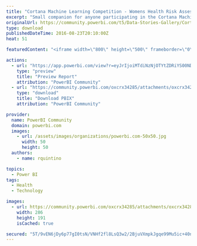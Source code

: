 ```yaml
---
title: "Cortana Machine Learning Competition - Womens Health Risk Assessment - Power BI Companion"
excerpt: "Small companion for anyone participating in the Cortana Machine Learning competition - Women's Health Risk Assessment"
originalUrl: https://community.powerbi.com/t5/Data-Stories-Gallery/Cortana-Machine-Learning-Competition-Womens-Health-Risk/m-p/61588
type: download
publishedDateTime: 2016-08-23T20:10:00Z
heat: 51

featuredContent: "<iframe width=\"800\" height=\"500\" frameborder=\"0\" src=\"https://app.powerbi.com/view?r=eyJrIjoiMTdiNzNjOTYtZDRiYS00NDRjLWE5ODAtMTdkYjVlYTI3Y2ZlIiwidCI6IjA5ZTI1MWRjLTVlODctNDhiZi1iNGQyLTcxYjAxYWRiOTg0YSIsImMiOjh9\"></iframe>"

actions:
  - url: "https://app.powerbi.com/view?r=eyJrIjoiMTdiNzNjOTYtZDRiYS00NDRjLWE5ODAtMTdkYjVlYTI3Y2ZlIiwidCI6IjA5ZTI1MWRjLTVlODctNDhiZi1iNGQyLTcxYjAxYWRiOTg0YSIsImMiOjh9"
    type: "preview"
    title: "Preview Report"
    attribution: "PowerBI Community"
  - url: "https://community.powerbi.com/oxcrx34285/attachments/oxcrx34285/DataStoriesGallery/246/5/Cortana%20Competition-Women&#39;s%20Health%20Risk%20Assessment.pbix"
    type: "download"
    title: "Download PBIX"
    attribution: "PowerBI Community"

provider:
  name: PowerBI Community
  domain: powerbi.com
  images:
    - url: /assets/images/organizations/powerbi.com-50x50.jpg
      width: 50
      height: 50
  authors:
    - name: rquintino

topics:
  - Power BI
tags:
  - Health
  - Technology

images:
  - url: https://community.powerbi.com/oxcrx34285/attachments/oxcrx34285/DataStoriesGallery/246/4/data%20stories%20thumbnail-2.png
    width: 286
    height: 191
    isCached: true

secured: "5T/9vEN6jDy6p77gI0tsN/VNHf2fl8LsQ3w2/2BjuVXmpkJgqe99Mu5ic+40nSkhrUNV9XyiNUwEKFM98KxGvq0tJ6d9svsnLou73ufr4EtRXb2LaN4v52uE2lDZ3vjIZjMQZTFVoVppyx4XDxq7FZw1h1L3+StFOaHBOyMiEFK7XK7wBGeq9jj6zy/+N8xws+YHfOH9fmnGYSh9SaIWAZ3RjSi4O1U3UpH934YRiI7brRS4ptApjb2h1EtTCyiL12bpsoGri4rmeR2nFdxzikphtYQrah9sO9I4VR0v7hRuyAcDqtkRSgL6TWAe0hG1RcycNdIn4WFJ4ZW0HqY9/dCNfYL38A0ebqwt/oxrQQsicHnUrPBIMHp0oEvIdt9e1QB9E39v8J2eyV2I2dHsfdsitRORpdmIgnQdG3VrtoI=;+4582jSy79tAq+zxt0b3BQ=="
---
```


